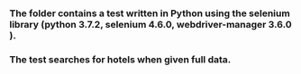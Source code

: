 ### The folder contains a test written in Python using the selenium library (python 3.7.2, selenium 4.6.0, webdriver-manager 3.6.0 ).
### The test searches for hotels when given full data. 

